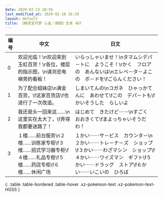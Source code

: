 ```yaml
---
date: 2020-02-23 20:56
last_modified_at: 2020-02-28 16:39
layout: default
title: 《精灵宝可梦 心金／魂银》文本 487
---
```

| 编号 | 中文 | 日文 |
| ---- | ---- | ---- |
| 0 | 欢迎光临！\n欢迎来到玉虹百货！\r各位，楼层的指示图，\n请浏览电梯旁的看板！ | いらっしゃいませ！\nタマムシデパ－トに　ようこそ！\rかく　フロアの　あんないは\nエレベ－タ－よこの　ボ－ドを\fごらんください！ |
| 1 | 为了配合姐妹店\n满金百货，\f这家百货店\f也进行了一次改造。 | しまいてんの\nコガネ　ひゃっかてんに　あわせて\fこの　デパ－トも\fかいそうした　らしいよ |
| 2 | 我还是头一回来这……\n这里实在太大了，\f弄得我都要迷路了！ | はじめて　きたけど⋯⋯\nすごく　おおきくて\fまよっちゃいそうだわ！ |
| 3 | １楼……前台服务\n２楼……训练家专柜\f３楼……招式学习器专柜\f４楼……礼品专柜\f５楼……药店专柜\f６楼……休闲广场 | １かい⋯⋯サ－ビス　カウンタ－\n２かい⋯⋯トレ－ナ－ズ　ショップ\f３かい⋯⋯わざマシン　ショップ\f４かい⋯⋯ワイズマン　ギフト\f５かい⋯⋯ドラッグ　ストア\f６かい⋯⋯いこいの　ひろば |
{: .table .table-bordered .table-hover .xz-pokemon-text .xz-pokemon-text-HGSS }